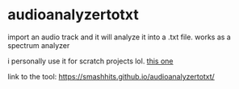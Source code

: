 # audioanalyzertotxt
import an audio track and it will analyze it into a .txt file. works as a spectrum analyzer

i personally use it for scratch projects lol. [this one](https://scratch.mit.edu/projects/871290212/)

link to the tool:
https://smashhits.github.io/audioanalyzertotxt/
